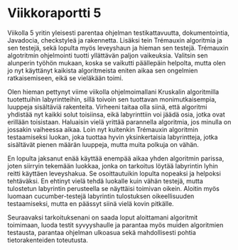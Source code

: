 # Viikkoraportti 5

Viikolla 5 yritin yleisesti parentaa ohjelman testikattavuutta, dokumentointia, Javadocia, checkstyleä ja rakennetta. Lisäksi tein Trémauxin algoritmia ja sen testejä, sekä lopulta myös leveyshaun ja hieman sen testejä. Trémauxin algotritmin ohjelmointi tuotti yllättävän paljon vaikeuksia. Valitsin sen alunperin työhön mukaan, koska se vaikutti päällepäin helpolta, mutta olen jo nyt käyttänyt kaikista algoritmeista eniten aikaa sen ongelmien ratkaisemiseen, eikä se vieläkään toimi.

Olen hieman pettynyt viime viikolla ohjelmoimallani Kruskalin algoritmilla tuotettuihin labyrintteihin, sillä toivoin sen tuottavan monimutkaisempia, luuppeja sisältäviä rakenteita. Virheeni taitaa olla siinä, että algoritmi yhdistää nyt kaikki solut toisiinsa, eikä labyrinttiin voi jäädä osia, jotka ovat erillään toisistaan. Haluaisin vielä yrittää parannella algoritmia, jos minulla on jossakin vaiheessa aikaa. Loin nyt kuitenkin Trémauxin algoritmin testaamiseksi luokan, joka tuottaa hyvin yksinkertaisia labyrintteja, jotka sisältävät pienen määrän luuppeja, mutta muita polkuja on vähän.

En lopulta jaksanut enää käyttää enempää aikaa yhden algoritmin parissa, joten siirryin tekemään luokkaa, jonka on tarkoitus löytää labyrintin lyhin reitti käyttäen leveyshakua. Se osoittautuikin lopulta nopeaksi ja helpoksi tehtäväksi. En ehtinyt vielä tehdä luokalle kuin vähän testejä, mutta tulostetun labyrintin perusteella se näyttäisi toimivan oikein. Aloitin myös luomaan cucumber-testejä labyrintin tulostuksen oikeellisuuden testaamiseksi, mutta en päässyt siinä vielä kovin pitkälle.

Seuraavaksi tarkoituksenani on saada loput aloittamani algoritmit toimimaan, luoda testit syvyyshaulle ja parantaa myös muiden algoritmien testausta, parantaa ohjelman ulkoasua sekä mahdollisesti pohtia tietorakenteiden toteutusta.
